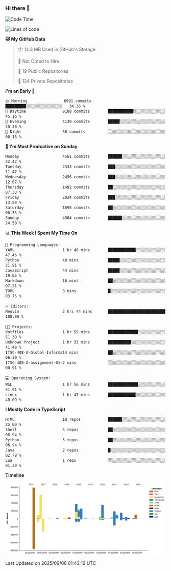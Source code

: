 ### Hi there 👋

<!--
**Clumsy-Coder/Clumsy-Coder** is a ✨ _special_ ✨ repository because its `README.md` (this file) appears on your GitHub profile.

Here are some ideas to get you started:

- 🔭 I’m currently working on ...
- 🌱 I’m currently learning ...
- 👯 I’m looking to collaborate on ...
- 🤔 I’m looking for help with ...
- 💬 Ask me about ...
- 📫 How to reach me: ...
- 😄 Pronouns: ...
- ⚡ Fun fact: ...
-->

<!-- anmol098/waka-readme-stats -->
<!--START_SECTION:waka-->
![Code Time](http://img.shields.io/badge/Code%20Time-1%2C334%20hrs%205%20mins-blue)

![Lines of code](https://img.shields.io/badge/From%20Hello%20World%20I%27ve%20Written-3.6%20million%20lines%20of%20code-blue)

**🐱 My GitHub Data** 

> 📦 14.3 MB Used in GitHub's Storage 
 > 
> 🚫 Not Opted to Hire
 > 
> 📜 19 Public Repositories 
 > 
> 🔑 124 Private Repositories 
 > 
**I'm an Early 🐤** 

```text
🌞 Morning                6991 commits        █████████░░░░░░░░░░░░░░░░   34.36 % 
🌆 Daytime                9188 commits        ███████████░░░░░░░░░░░░░░   45.16 % 
🌃 Evening                4130 commits        █████░░░░░░░░░░░░░░░░░░░░   20.30 % 
🌙 Night                  36 commits          ░░░░░░░░░░░░░░░░░░░░░░░░░   00.18 % 
```
📅 **I'm Most Productive on Sunday** 

```text
Monday                   4561 commits        ██████░░░░░░░░░░░░░░░░░░░   22.42 % 
Tuesday                  2333 commits        ███░░░░░░░░░░░░░░░░░░░░░░   11.47 % 
Wednesday                2456 commits        ███░░░░░░░░░░░░░░░░░░░░░░   12.07 % 
Thursday                 1492 commits        ██░░░░░░░░░░░░░░░░░░░░░░░   07.33 % 
Friday                   2824 commits        ███░░░░░░░░░░░░░░░░░░░░░░   13.88 % 
Saturday                 1695 commits        ██░░░░░░░░░░░░░░░░░░░░░░░   08.33 % 
Sunday                   4984 commits        ██████░░░░░░░░░░░░░░░░░░░   24.50 % 
```


📊 **This Week I Spent My Time On** 

```text
💬 Programming Languages: 
YAML                     1 hr 46 mins        ████████████░░░░░░░░░░░░░   47.46 % 
Python                   48 mins             █████░░░░░░░░░░░░░░░░░░░░   21.81 % 
JavaScript               44 mins             █████░░░░░░░░░░░░░░░░░░░░   19.65 % 
Markdown                 16 mins             ██░░░░░░░░░░░░░░░░░░░░░░░   07.21 % 
TOML                     8 mins              █░░░░░░░░░░░░░░░░░░░░░░░░   03.75 % 

🔥 Editors: 
Neovim                   3 hrs 44 mins       █████████████████████████   100.00 % 

🐱‍💻 Projects: 
dotfiles                 1 hr 55 mins        █████████████░░░░░░░░░░░░   51.30 % 
Unknown Project          1 hr 33 mins        ██████████░░░░░░░░░░░░░░░   41.48 % 
ITSC-408-A-Global-Informa14 mins             ██░░░░░░░░░░░░░░░░░░░░░░░   06.30 % 
ITSC-408-A-assignment-01-2 mins              ░░░░░░░░░░░░░░░░░░░░░░░░░   00.91 % 

💻 Operating System: 
WSL                      1 hr 56 mins        █████████████░░░░░░░░░░░░   51.91 % 
Linux                    1 hr 47 mins        ████████████░░░░░░░░░░░░░   48.09 % 
```

**I Mostly Code in TypeScript** 

```text
HTML                     18 repos            ██████░░░░░░░░░░░░░░░░░░░   25.00 % 
Shell                    5 repos             ██░░░░░░░░░░░░░░░░░░░░░░░   06.94 % 
Python                   5 repos             ██░░░░░░░░░░░░░░░░░░░░░░░   06.94 % 
Java                     2 repos             █░░░░░░░░░░░░░░░░░░░░░░░░   02.78 % 
Lua                      1 repo              ░░░░░░░░░░░░░░░░░░░░░░░░░   01.39 % 
```



**Timeline**

![Lines of Code chart](https://raw.githubusercontent.com/Clumsy-Coder/Clumsy-Coder/main/assets/bar_graph.png)


 Last Updated on 2025/09/06 01:43:16 UTC
<!--END_SECTION:waka-->
